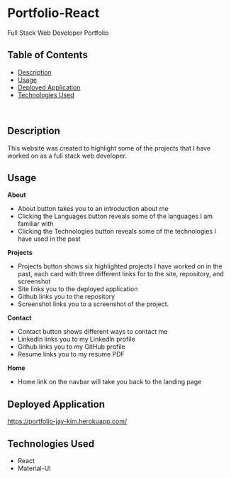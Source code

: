 # Portfolio-React
Full Stack Web Developer Portfolio
<br/>

## Table of Contents
* [Description](#description)
* [Usage](#usage)
* [Deployed Application](#deployed-application)
* [Technologies Used](#technologies-used)

<br/>

## Description
This website was created to highlight some of the projects that I have worked on as a full stack web developer.

## Usage
**About**
* About button takes you to an introduction about me 
* Clicking the Languages button reveals some of the languages I am familiar with
* Clicking the Technologies button reveals some of the technologies I have used in the past

**Projects**
* Projects button shows six highlighted projects I have worked on in the past, each card with three different links for to the site, repository, and screenshot
* Site links you to the deployed application
* Github links you to the repository
* Screenshot links you to a screenshot of the project.

**Contact**
* Contact button shows different ways to contact me
* LinkedIn links you to my LinkedIn profile
* Github links you to my GitHub profile
* Resume links you to my resume PDF

**Home**
* Home link on the navbar will take you back to the landing page

## Deployed Application
https://portfolio-jay-kim.herokuapp.com/

## Technologies Used
* React
* Material-UI


